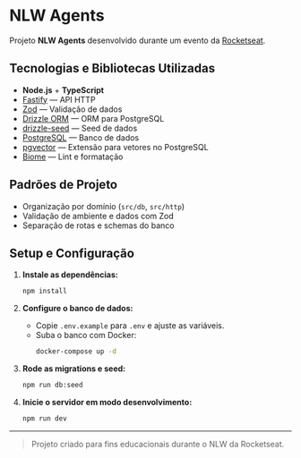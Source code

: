# NLW Agents

Projeto **NLW Agents** desenvolvido durante um evento da [Rocketseat](https://rocketseat.com.br/).

## Tecnologias e Bibliotecas Utilizadas

- **Node.js** + **TypeScript**
- [Fastify](https://fastify.dev/) — API HTTP
- [Zod](https://zod.dev/) — Validação de dados
- [Drizzle ORM](https://orm.drizzle.team/) — ORM para PostgreSQL
- [drizzle-seed](https://github.com/arthurfiorette/drizzle-seed) — Seed de dados
- [PostgreSQL](https://www.postgresql.org/) — Banco de dados
- [pgvector](https://github.com/pgvector/pgvector) — Extensão para vetores no PostgreSQL
- [Biome](https://biomejs.dev/) — Lint e formatação

## Padrões de Projeto

- Organização por domínio (`src/db`, `src/http`)
- Validação de ambiente e dados com Zod
- Separação de rotas e schemas do banco

## Setup e Configuração

1. **Instale as dependências:**

   ```sh
   npm install
   ```

2. **Configure o banco de dados:**

   - Copie `.env.example` para `.env` e ajuste as variáveis.
   - Suba o banco com Docker:
     ```sh
     docker-compose up -d
     ```

3. **Rode as migrations e seed:**

   ```sh
   npm run db:seed
   ```

4. **Inicie o servidor em modo desenvolvimento:**
   ```sh
   npm run dev
   ```

---

> Projeto criado para fins educacionais durante o NLW da Rocketseat.
